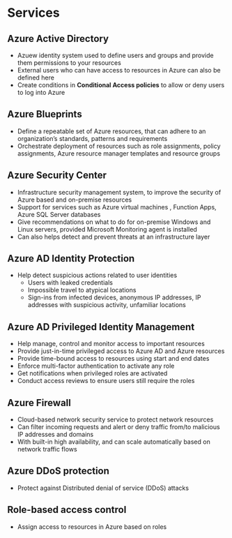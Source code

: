 # Services

## Azure Active Directory
  * Azuew identity system used to define users and groups and provide them permissions to your resources
  * External users who can have access to resources in Azure can also be defined here
  * Create conditions in **Conditional Access policies** to allow or deny users to log into Azure

## Azure Blueprints
  * Define a repeatable set of Azure resources, that can adhere to an organization’s standards, patterns and requirements
  * Orchestrate deployment of resources such as role assignments, policy assignments, Azure resource manager templates and resource groups

## Azure Security Center
  * Infrastructure security management system, to improve the security of Azure based and on-premise resources
  * Support for services such as Azure virtual machines , Function Apps, Azure SQL Server databases
  * Give recommendations on what to do for on-premise Windows and Linux servers, provided Microsoft Monitoring agent is installed
  * Can also helps detect and prevent threats at an infrastructure layer
  
## Azure AD Identity Protection
  * Help detect suspicious actions related to user identities
    * Users with leaked credentials
    * Impossible travel to atypical locations
    * Sign-ins from infected devices, anonymous IP addresses, IP addresses with suspicious activity, unfamiliar locations

## Azure AD Privileged Identity Management
  * Help manage, control and monitor access to important resources
  * Provide just-in-time privileged access to Azure AD and Azure resources
  * Provide time-bound access to resources using start and end dates
  * Enforce multi-factor authentication to activate any role
  * Get notifications when privileged roles are activated
  * Conduct access reviews to ensure users still require the roles

## Azure Firewall
  * Cloud-based network security service to protect network resources
  * Can filter incoming requests and alert or deny traffic from/to malicious IP addresses and domains
  * With built-in high availability, and can scale automatically based on network traffic flows
  
## Azure DDoS protection
  * Protect against Distributed denial of service (DDoS) attacks

## Role-based access control
  * Assign access to resources in Azure based on roles
